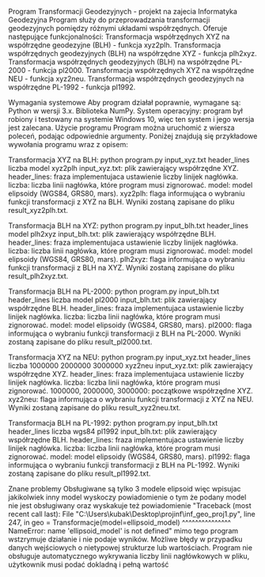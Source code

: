 Program Transformacji Geodezyjnych - projekt na zajecia Informatyka Geodezyjna
Program służy do przeprowadzania transformacji geodezyjnych pomiędzy różnymi układami współrzędnych. Oferuje następujące funkcjonalności:
Transformacja współrzędnych XYZ na współrzędne geodezyjne (BLH) - funkcja xyz2plh.
Transformacja współrzędnych geodezyjnych (BLH) na współrzędne XYZ - funkcja plh2xyz.
Transformacja współrzędnych geodezyjnych (BLH) na współrzędne PL-2000 - funkcja pl2000.
Transformacja współrzędnych XYZ na współrzędne NEU - funkcja xyz2neu.
Transformacja współrzędnych geodezyjnych na współrzędne PL-1992 - funkcja pl1992.

Wymagania systemowe
Aby program działał poprawnie, wymagane są:
Python w wersji 3.x.
Biblioteka NumPy.
System operacyjny: program był robiony i testowany na systemie Windows 10, więc ten system i jego wersja jest zalecana.
Użycie programu
Program można uruchomić z wiersza poleceń, podając odpowiednie argumenty. Poniżej znajdują się przykładowe wywołania programu wraz z opisem:

Transformacja XYZ na BLH:
python program.py input_xyz.txt header_lines liczba model xyz2plh
input_xyz.txt: plik zawierający współrzędne XYZ.
header_lines: fraza implementujaca ustawienie liczby linijek nagłówka.
liczba: liczba linii nagłówka, które program musi zignorować.
model: model elipsoidy (WGS84, GRS80, mars).
xyz2plh: flaga informująca o wybraniu funkcji transformacji z XYZ na BLH.
Wyniki zostaną zapisane do pliku result_xyz2plh.txt.

Transformacja BLH na XYZ:
python program.py input_blh.txt header_lines model plh2xyz
input_blh.txt: plik zawierający współrzędne BLH.
header_lines: fraza implementujaca ustawienie liczby linijek nagłówka.
liczba: liczba linii nagłówka, które program musi zignorować.
model: model elipsoidy (WGS84, GRS80, mars).
plh2xyz: flaga informująca o wybraniu funkcji transformacji z BLH na XYZ.
Wyniki zostaną zapisane do pliku result_plh2xyz.txt.

Transformacja BLH na PL-2000:
python program.py input_blh.txt header_lines liczba model pl2000
input_blh.txt: plik zawierający współrzędne BLH.
header_lines: fraza implementujaca ustawienie liczby linijek nagłówka.
liczba: liczba linii nagłówka, które program musi zignorować.
model: model elipsoidy (WGS84, GRS80, mars).
pl2000: flaga informująca o wybraniu funkcji transformacji z BLH na PL-2000.
Wyniki zostaną zapisane do pliku result_pl2000.txt.

Transformacja XYZ na NEU:
python program.py input_xyz.txt header_lines liczba 1000000 2000000 3000000 xyz2neu
input_xyz.txt: plik zawierający współrzędne XYZ.
header_lines: fraza implementujaca ustawienie liczby linijek nagłówka.
liczba: liczba linii nagłówka, które program musi zignorować.
1000000, 2000000, 3000000: początkowe współrzędne XYZ.
xyz2neu: flaga informująca o wybraniu funkcji transformacji z XYZ na NEU.
Wyniki zostaną zapisane do pliku result_xyz2neu.txt.

Transformacja BLH na PL-1992:
python program.py input_blh.txt header_lines liczba wgs84 pl1992
input_blh.txt: plik zawierający współrzędne BLH.
header_lines: fraza implementujaca ustawienie liczby linijek nagłówka.
liczba: liczba linii nagłówka, które program musi zignorować.
model: model elipsoidy (WGS84, GRS80, mars).
pl1992: flaga informująca o wybraniu funkcji transformacji z BLH na PL-1992.
Wyniki zostaną zapisane do pliku result_pl1992.txt.

Znane problemy
Obsługiwane są tylko 3 modele elipsoid więc wpisujac jakikolwiek inny model wyskoczy powiadomienie o tym że podany model nie jest obsługiwany oraz wyskakuje też powiadomienie 
"Traceback (most recent call last):
  File "C:\Users\kubak\Desktop\projinf\inf_geo_proj1.py", line 247, in <module>
    geo = Transformacje(model=ellipsoid_model)
                              ^^^^^^^^^^^^^^^
NameError: name 'ellipsoid_model' is not defined" mimo tego program wstzrymuje działanie i nie podaje wyników.
Możliwe błędy w przypadku danych wejściowych o nietypowej strukturze lub wartościach.
Program nie obsługuje automatycznego wykrywania liczby linii nagłówkowych w pliku, użytkownik musi podać dokladną i pełną wartość
